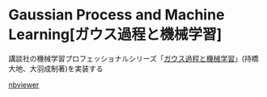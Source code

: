 # Gaussian Process and Machine Learning[ガウス過程と機械学習]

講談社の機械学習プロフェッショナルシリーズ「[ガウス過程と機械学習](http://chasen.org/~daiti-m/gpbook/)」(持橋大地、大羽成制著)を実装する

[nbviewer](https://nbviewer.jupyter.org/github/matsueushi/gp_and_mlp/blob/master/gp.ipynb)